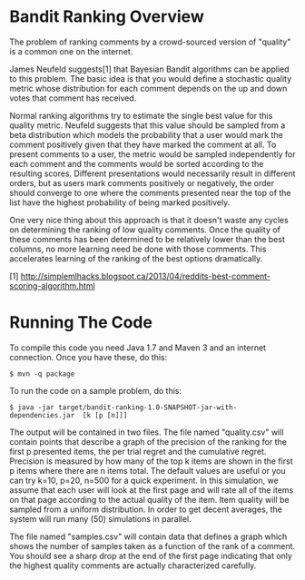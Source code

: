 # Bandit Ranking Overview

The problem of ranking comments by a crowd-sourced version of "quality" is a common one on the internet.

James Neufeld suggests[1] that Bayesian Bandit algorithms can be applied to this problem.
The basic idea is that you would define a stochastic quality metric whose distribution for
each comment depends on the up and down votes that comment has received.

Normal ranking algorithms try to estimate the single best value for this quality metric.
Neufeld suggests that this value should be sampled from a beta distribution which models
the probability that a user would mark the comment positively given that they have marked
the comment at all. To present comments to a user, the metric would be sampled
independently for each comment and the comments would be sorted according to the resulting
scores. Different presentations would necessarily result in different orders, but as users
mark comments positively or negatively, the order should converge to one where the
comments presented near the top of the list have the highest probability of being marked
positively.

One very nice thing about this approach is that it doesn't waste any cycles on determining
the ranking of low quality comments. Once the quality of these comments has been
determined to be relatively lower than the best columns, no more learning need be done
with those comments. This accelerates learning of the ranking of the best options
dramatically.

[1] http://simplemlhacks.blogspot.ca/2013/04/reddits-best-comment-scoring-algorithm.html

# Running The Code

To compile this code you need Java 1.7 and Maven 3 and an internet connection. Once you
have these, do this:

    $ mvn -q package

To run the code on a sample problem, do this:

    $ java -jar target/bandit-ranking-1.0-SNAPSHOT-jar-with-dependencies.jar  [k [p [n]]]

The output will be contained in two files.  The file named "quality.csv" will contain
points that describe a graph of the precision of the ranking for the
first p presented items, the per trial regret and the cumulative regret. Precision is
measured by how many of the top k items are shown in the first p items where there are
n items total. The default values are useful or you can try k=10, p=20, n=500 for a 
quick experiment. In this simulation, we assume that each user will look at the first 
page and will rate all of the items on that page according to the actual quality of the 
item. Item quality will be sampled from a uniform distribution. In order to get decent 
averages, the system will run many (50) simulations in parallel.

The file named "samples.csv" will contain data that defines a graph which shows the number
of samples taken as a function of the rank of a comment.  You should see a sharp drop at the
end of the first page indicating that only the highest quality comments are actually
characterized carefully.

